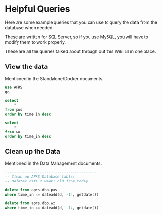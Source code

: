 # Helpful Queries

Here are some example queries that you can use to query the data from the database when needed.

These are written for SQL Server, so if you use MySQL, you will have to modify them to work properly.

These are all the queries talked about through out this Wiki all in one place.

## View the data

Mentioned in the Standalone/Docker documents.

```sql
use APRS
go

select 
    *
from pos
order by time_in desc

select
    *
from wx
order by time_in desc
```

## Clean up the Data 

Mentioned in the Data Management documents.

```sql
------------------------------------------
-- Clean up APRS Database tables
-- Deletes data 2 weeks old from today

delete from aprs.dbo.pos
where time_in <= dateadd(d, -14, getdate())

delete from aprs.dbo.wx
where time_in <= dateadd(d, -14, getdate())
```